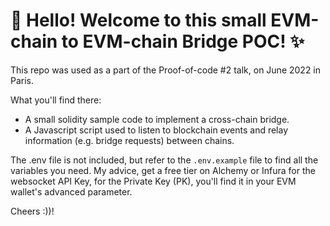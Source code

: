 # :rocket: Hello! Welcome to this small EVM-chain to EVM-chain Bridge POC! :sparkles:

This repo was used as a part of the Proof-of-code #2 talk, on June 2022 in Paris.

What you'll find there:
- A small solidity sample code to implement a cross-chain bridge.
- A Javascript script used to listen to blockchain events and relay information (e.g. bridge requests) between chains.

The .env file is not included, but refer to the `.env.example` file to find all the variables you need.
My advice, get a free tier on Alchemy or Infura for the websocket API Key, for the Private Key (PK), you'll find it in your EVM wallet's advanced parameter.

Cheers :))!